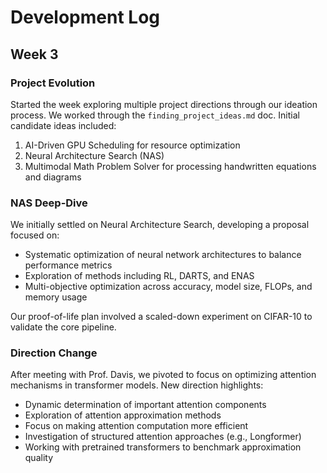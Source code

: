 # Development Log

## Week 3

### Project Evolution

Started the week exploring multiple project directions through our ideation process. We worked through the `finding_project_ideas.md` doc. Initial candidate ideas included:

1. AI-Driven GPU Scheduling for resource optimization
2. Neural Architecture Search (NAS)
3. Multimodal Math Problem Solver for processing handwritten equations and diagrams

### NAS Deep-Dive

We initially settled on Neural Architecture Search, developing a proposal focused on:

- Systematic optimization of neural network architectures to balance performance metrics
- Exploration of methods including RL, DARTS, and ENAS
- Multi-objective optimization across accuracy, model size, FLOPs, and memory usage

Our proof-of-life plan involved a scaled-down experiment on CIFAR-10 to validate the core pipeline.

### Direction Change

After meeting with Prof. Davis, we pivoted to focus on optimizing attention mechanisms in transformer models. New direction highlights:

- Dynamic determination of important attention components
- Exploration of attention approximation methods
- Focus on making attention computation more efficient
- Investigation of structured attention approaches (e.g., Longformer)
- Working with pretrained transformers to benchmark approximation quality
